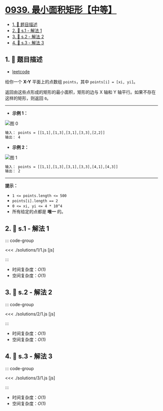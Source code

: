 # [0939. 最小面积矩形【中等】](https://github.com/tnotesjs/TNotes.leetcode/tree/main/notes/0939.%20%E6%9C%80%E5%B0%8F%E9%9D%A2%E7%A7%AF%E7%9F%A9%E5%BD%A2%E3%80%90%E4%B8%AD%E7%AD%89%E3%80%91)

<!-- region:toc -->

- [1. 📝 题目描述](#1--题目描述)
- [2. 🎯 s.1 - 解法 1](#2--s1---解法-1)
- [3. 🎯 s.2 - 解法 2](#3--s2---解法-2)
- [4. 🎯 s.3 - 解法 3](#4--s3---解法-3)

<!-- endregion:toc -->

## 1. 📝 题目描述

- [leetcode](https://leetcode.cn/problems/minimum-area-rectangle/)

给你一个 **X-Y** 平面上的点数组 `points`，其中 `points[i] = [xi, yi]`。

返回由这些点形成的矩形的最小面积，矩形的边与 X 轴和 Y 轴平行。如果不存在这样的矩形，则返回 `0`。

---

- **示例 1：**

![图 0](https://cdn.jsdelivr.net/gh/tnotesjs/imgs@main/2025-09-16-21-13-08.png)

```txt
输入： points = [[1,1],[1,3],[3,1],[3,3],[2,2]]
输出： 4
```

- **示例 2：**

![图 1](https://cdn.jsdelivr.net/gh/tnotesjs/imgs@main/2025-09-16-21-13-18.png)

```txt
输入： points = [[1,1],[1,3],[3,1],[3,3],[4,1],[4,3]]
输出： 2
```

---

**提示：**

- `1 <= points.length <= 500`
- `points[i].length == 2`
- `0 <= xi, yi <= 4 * 10^4`
- 所有给定的点都是 **唯一** 的。

## 2. 🎯 s.1 - 解法 1

::: code-group

<<< ./solutions/1/1.js [js]

:::

- 时间复杂度：$O(1)$
- 空间复杂度：$O(1)$

## 3. 🎯 s.2 - 解法 2

::: code-group

<<< ./solutions/2/1.js [js]

:::

- 时间复杂度：$O(1)$
- 空间复杂度：$O(1)$

## 4. 🎯 s.3 - 解法 3

::: code-group

<<< ./solutions/3/1.js [js]

:::

- 时间复杂度：$O(1)$
- 空间复杂度：$O(1)$

